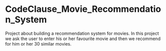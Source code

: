 # CodeClause_Movie_Recommendation_System
Project about building a recommendation system for movies.
In this project we ask the user to enter his or her favourite movie and then we recommend for him or her 30 similar movies.
